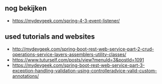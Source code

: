 

## nog bekijken

- https://mydevgeek.com/spring-4-3-event-listener/

## used tutorials and websites

- http://mydevgeek.com/spring-boot-rest-web-service-part-2-crud-operations-service-layers-assemblers-utility-classes/
- https://www.tuturself.com/posts/view?menuId=3&postId=1091
- https://mydevgeek.com/spring-boot-rest-web-service-part-3-exception-handling-validation-using-controlleradvice-valid-custom-annotations/

